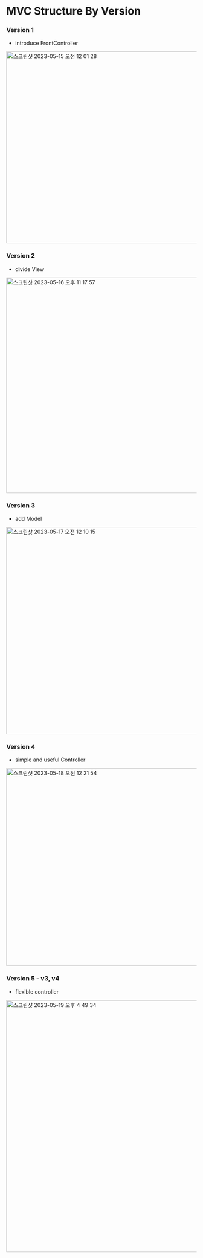 # MVC Structure By Version
### Version 1
- introduce FrontController
<img width="507" alt="스크린샷 2023-05-15 오전 12 01 28" src="https://github.com/gimminjae/Spring-RoadMap/assets/97084128/3d4ef313-dc37-4bbf-bf44-aabd5cf71744">

### Version 2
- divide View
<img width="570" alt="스크린샷 2023-05-16 오후 11 17 57" src="https://github.com/gimminjae/Spring-RoadMap/assets/97084128/68e4497b-80b1-4dd6-8667-4105aba5fd4f">

### Version 3
- add Model
<img width="548" alt="스크린샷 2023-05-17 오전 12 10 15" src="https://github.com/gimminjae/Spring-RoadMap/assets/97084128/944f58b3-b0e4-470d-9de0-0ec819cfe91c">

### Version 4
- simple and useful Controller
<img width="523" alt="스크린샷 2023-05-18 오전 12 21 54" src="https://github.com/gimminjae/Spring-RoadMap/assets/97084128/6cb574eb-951f-478e-8eab-dccde9e0f8d1">

### Version 5 - v3, v4
- flexible controller
<img width="666" alt="스크린샷 2023-05-19 오후 4 49 34" src="https://github.com/gimminjae/Spring-RoadMap/assets/97084128/2c295537-ba3a-4ca6-96ae-09be263056c2">
